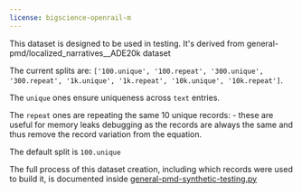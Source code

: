 ```yaml
---
license: bigscience-openrail-m
---
```

This dataset is designed to be used in testing. It's derived from general-pmd/localized_narratives__ADE20k dataset


The current splits are: `['100.unique', '100.repeat', '300.unique', '300.repeat', '1k.unique', '1k.repeat', '10k.unique', '10k.repeat']`.

The `unique` ones ensure uniqueness across `text` entries.

The `repeat` ones are repeating the same 10 unique records: - these are useful for memory leaks debugging as the records are always the same and thus remove the record variation from the equation.

The default split is `100.unique`

The full process of this dataset creation, including which records were used to build it, is documented inside [general-pmd-synthetic-testing.py](https://huggingface.co/datasets/HuggingFaceM4/general-pmd-synthetic-testing/blob/main/general-pmd-synthetic-testing.py)
